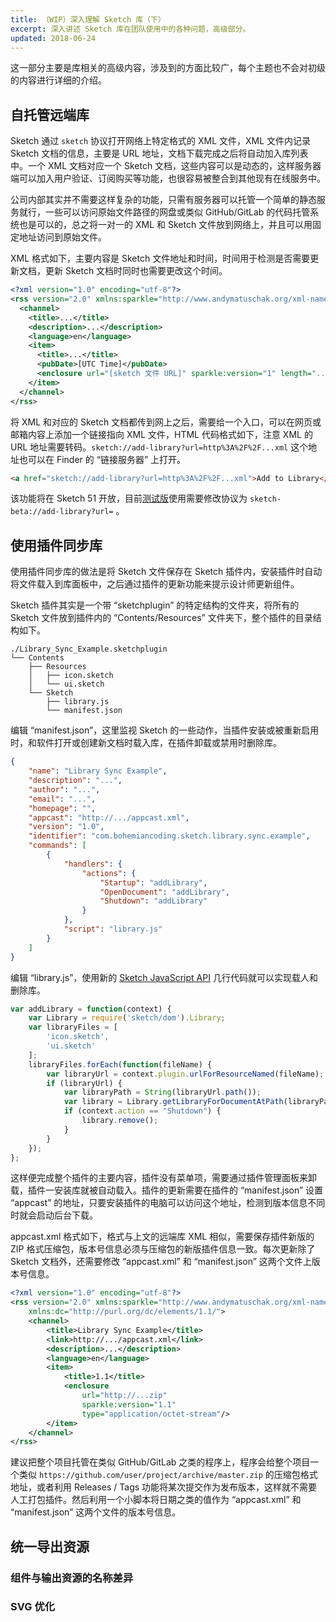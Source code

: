 ```yaml
---
title: （WIP）深入理解 Sketch 库（下）
excerpt: 深入讲述 Sketch 库在团队使用中的各种问题，高级部分。
updated: 2018-06-24
---
```


这一部分主要是库相关的高级内容，涉及到的方面比较广，每个主题也不会对初级的内容进行详细的介绍。

## 自托管远端库

Sketch 通过 `sketch` 协议打开网络上特定格式的 XML 文件，XML 文件内记录 Sketch 文档的信息，主要是 URL 地址，文档下载完成之后将自动加入库列表中。一个 XML 文档对应一个 Sketch 文档，这些内容可以是动态的，这样服务器端可以加入用户验证、订阅购买等功能，也很容易被整合到其他现有在线服务中。

公司内部其实并不需要这样复杂的功能，只需有服务器可以托管一个简单的静态服务就行，一些可以访问原始文件路径的网盘或类似 GitHub/GitLab 的代码托管系统也是可以的，总之将一对一的 XML 和 Sketch 文件放到网络上，并且可以用固定地址访问到原始文件。

XML 格式如下，主要内容是 Sketch 文件地址和时间，时间用于检测是否需要更新文档，更新 Sketch 文档时同时也需要更改这个时间。

```xml
<?xml version="1.0" encoding="utf-8"?>
<rss version="2.0" xmlns:sparkle="http://www.andymatuschak.org/xml-namespaces/sparkle"  xmlns:dc="http://purl.org/dc/elements/1.1/">
  <channel>
    <title>...</title>
    <description>...</description>
    <language>en</language>
    <item>
      <title>...</title>
      <pubDate>[UTC Time]</pubDate>
      <enclosure url="[sketch 文件 URL]" sparkle:version="1" length="..." type="application/octet-stream" />
    </item>
  </channel>
</rss>
```

将 XML 和对应的 Sketch 文档都传到网上之后，需要给一个入口，可以在网页或邮箱内容上添加一个链接指向 XML 文件，HTML 代码格式如下，注意 XML 的 URL 地址需要转码。`sketch://add-library?url=http%3A%2F%2F...xml` 这个地址也可以在 Finder 的 “链接服务器” 上打开。

```html
<a href="sketch://add-library?url=http%3A%2F%2F...xml">Add to Library</a>
```

该功能将在 Sketch 51 开放，目前[测试版](https://sketchapp.com/beta/)使用需要修改协议为 `sketch-beta://add-library?url=` 。

## 使用插件同步库

使用插件同步库的做法是将 Sketch 文件保存在 Sketch 插件内，安装插件时自动将文件载入到库面板中，之后通过插件的更新功能来提示设计师更新组件。

Sketch 插件其实是一个带 “sketchplugin” 的特定结构的文件夹，将所有的 Sketch 文件放到插件内的 “Contents/Resources” 文件夹下，整个插件的目录结构如下。

```
./Library_Sync_Example.sketchplugin 
└── Contents
    ├── Resources
    │   ├── icon.sketch
    │   └── ui.sketch
    └── Sketch
        ├── library.js
        └── manifest.json
```

编辑 “manifest.json”，这里监视 Sketch 的一些动作，当插件安装或被重新启用时，和软件打开或创建新文档时载入库，在插件卸载或禁用时删除库。

```json
{
    "name": "Library Sync Example",
    "description": "...",
    "author": "...",
    "email": "...",
    "homepage": "",
    "appcast": "http://.../appcast.xml",
    "version": "1.0",
    "identifier": "com.bohemiancoding.sketch.library.sync.example",
    "commands": [
        {
            "handlers": {
                "actions": {
                    "Startup": "addLibrary",
                    "OpenDocument": "addLibrary",
                    "Shutdown": "addLibrary"
                }
            },
            "script": "library.js"
        }
    ]
}
```

编辑 “library.js”，使用新的 [Sketch JavaScript API](https://developer.sketchapp.com/reference/api) 几行代码就可以实现载人和删除库。

```javascript
var addLibrary = function(context) {
    var Library = require('sketch/dom').Library;
    var libraryFiles = [
        'icon.sketch',
        'ui.sketch'
    ];
    libraryFiles.forEach(function(fileName) {
        var libraryUrl = context.plugin.urlForResourceNamed(fileName);
        if (libraryUrl) {
            var libraryPath = String(libraryUrl.path());
            var library = Library.getLibraryForDocumentAtPath(libraryPath);
            if (context.action == "Shutdown") {
                library.remove();
            }
        }
    });
};
```

这样便完成整个插件的主要内容，插件没有菜单项，需要通过插件管理面板来卸载，插件一安装库就被自动载入。插件的更新需要在插件的 “manifest.json” 设置 “appcast” 的地址，只要安装插件的电脑可以访问这个地址，检测到版本信息不同时就会启动后台下载。

appcast.xml 格式如下，格式与上文的远端库 XML 相似，需要保存插件新版的 ZIP 格式压缩包，版本号信息必须与压缩包的新版插件信息一致。每次更新除了 Sketch 文档外，还需要修改 “appcast.xml” 和 “manifest.json” 这两个文件上版本号信息。

```xml
<?xml version="1.0" encoding="utf-8"?>
<rss version="2.0" xmlns:sparkle="http://www.andymatuschak.org/xml-namespaces/sparkle"
    xmlns:dc="http://purl.org/dc/elements/1.1/">
    <channel>
        <title>Library Sync Example</title>
        <link>http://.../appcast.xml</link>
        <description>...</description>
        <language>en</language>
        <item>
            <title>1.1</title>
            <enclosure
                url="http://...zip"
                sparkle:version="1.1"
                type="application/octet-stream"/>
        </item>
    </channel>
</rss>
```

建议把整个项目托管在类似 GitHub/GitLab 之类的程序上，程序会给整个项目一个类似 `https://github.com/user/project/archive/master.zip` 的压缩包格式地址，或者利用 Releases / Tags 功能将某次提交作为发布版本，这样就不需要人工打包插件。然后利用一个小脚本将日期之类的值作为 “appcast.xml” 和 “manifest.json” 这两个文件的版本号信息。

## 统一导出资源

### 组件与输出资源的名称差异

### SVG 优化

